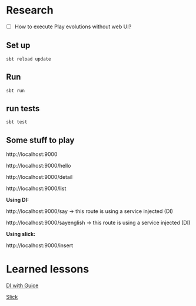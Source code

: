# Research

- [ ] How to execute Play evolutions without web UI?


## Set up

```
sbt reload update
```

## Run

```
sbt run
```

## run tests

```
sbt test
```


## Some stuff to play

http://localhost:9000

http://localhost:9000/hello

http://localhost:9000/detail

http://localhost:9000/list


**Using DI:**

http://localhost:9000/say  -> this route is using a service injected (DI)

http://localhost:9000/sayenglish  -> this route is using a service injected (DI)


**Using slick:**

http://localhost:9000/insert


# Learned lessons


[DI with Guice](https://github.com/tatitati/play_slick_project/blob/master/learned/DI_GUIDE.md)

[Slick](https://github.com/tatitati/play_slick_project/blob/master/learned/SLICK.md)
